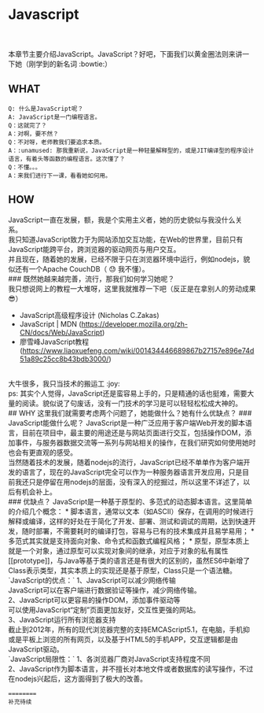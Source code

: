 # Javascript <br>   
本章节主要介绍JavaScript。JavaScript？好吧，下面我们以黄金圈法则来讲一下她（刚学到的新名词 :bowtie:）

## WHAT
    Q: 什么是JavaScript呢？
    A: JavaScript是一门编程语言。
    Q：这就完了？
    A：对啊，要不然？
    Q：不对呀，老师教我们要追求本质。
    A：:unamused: 那我重新说，JavaScript是一种轻量解释型的，或是JIT编译型的程序设计语言，有着头等函数的编程语言。这次懂了？
    Q：不懂。。。
    A：来我们进行下一课，看看她如何用。
## HOW
JavaScript一直在发展，额，我是个实用主义者，她的历史貌似与我没什么关系。<br>
我只知道JavaScript致力于为网站添加交互功能，在Web的世界里，目前只有JavaScript能跨平台，跨浏览器的驱动网页与用户交互。<br>
并且现在，随着她的发展，已经不限于只在浏览器环境中运行，例如nodejs，貌似还有一个Apache CouchDB（ :sweat: 我不懂）。<br>
    ### 既然她越来越完善，流行，那我们如何学习她呢？<br>
我只想说网上的教程一大堆呀，这里我就推荐一下吧（反正是在拿别人的劳动成果:sunglasses:）<br>
* JavaScript高级程序设计  (Nicholas C.Zakas)
* JavaScript | MDN  (https://developer.mozilla.org/zh-CN/docs/Web/JavaScript)
* 廖雪峰JavaScript教程 (https://www.liaoxuefeng.com/wiki/001434446689867b27157e896e74d51a89c25cc8b43bdb3000/)
<br>
大牛很多，我只当技术的搬运工 :joy: 
<br>
    ps: 其实个人觉得，JavaScript还是蛮容易上手的，只是精通的话也挺难，需要大量的阅读。貌似说了句废话，没有一门技术的学习是可以轻轻松松成大神的。<br>
## WHY
这里我们就需要考虑两个问题了，她能做什么？她有什么优缺点？
    ### JavaScript能做什么呢？
JavaScript是一种广泛应用于客户端Web开发的脚本语言，目前在项目中，最主要的用途还是与网站页面进行交互，包括操作DOM，添加事件，与服务器数据交流等一系列与网站相关的操作，在我们研究如何使用她时也会有更直观的感受。<br>
当然随着技术的发展，随着nodejs的流行，JavaScript已经不单单作为客户端开发的语言了，现在的JavaScript完全可以作为一种服务器语言开发应用，只是目前我还只是停留在用nodejs的层面，没有深入的挖掘过，所以这里不详述了，以后有机会补上。<br>
    ### 优缺点？
 JavaScript是一种基于原型的、多范式的动态脚本语言。这里简单的介绍几个概念：
    * 脚本语言，通常以文本（如ASCII）保存，在调用的时候进行解释或编译，这样的好处在于简化了开发、部署、测试和调试的周期，达到快速开发，随时部署，不需要耗时的编译打包，容易与已有的技术集成并且易学易用；
    * 多范式其实就是支持面向对象、命令式和函数式编程风格；
    * 原型，原型本质上就是一个对象，通过原型可以实现对象间的继承，对应于对象的私有属性[[prototype]]，与Java等基于类的语言还是有很大的区别的，虽然ES6中新增了Class表示类型，其实本质上的实现还是基于原型，Class只是一个语法糖。
`JavaScript的优点：`
1、JavaScript可以减少网络传输<br>
    JavaScript可以在客户端进行数据验证等操作，减少网络传输。<br>
2、JavaScript可以更容易的操作DOM，添加事件驱动等<br>
    可以使用JavaScript“定制”页面更加友好，交互性更强的网站。<br>
3、JavaScript运行所有浏览器支持<br>
    截止到2012年，所有的现代浏览器完整的支持EMCAScript5.1，在电脑，手机抑或是平板上浏览的所有网页，以及基于HTML5的手机APP，交互逻辑都是由JavaScript驱动。<br>
`JavaScript局限性：`
1、各浏览器厂商对JavaScript支持程度不同<br>
2、JavaScript作为脚本语言，并不擅长对本地文件或者数据库的读写操作，不过在nodejs兴起后，这方面得到了极大的改善。<br>

    ========
    补充待续

